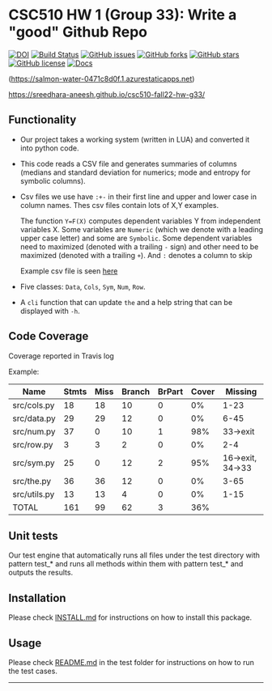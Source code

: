 # CSC510 HW 1 (Group 33): Write a "good" Github Repo


[![DOI](https://zenodo.org/badge/DOI/10.5281/zenodo.7033329.svg)](https://doi.org/10.5281/zenodo.7033329)
[![Build Status](https://app.travis-ci.com/sreedhara-aneesh/csc510-fall22-hw-g33.svg?branch=main)](https://app.travis-ci.com/sreedhara-aneesh/csc510-fall22-hw-g33)
[![GitHub issues](https://img.shields.io/github/issues/sreedhara-aneesh/csc510-fall22-hw-g33)](https://github.com/sreedhara-aneesh/csc510-fall22-hw-g33/issues)
[![GitHub forks](https://img.shields.io/github/forks/sreedhara-aneesh/csc510-fall22-hw-g33)](https://github.com/sreedhara-aneesh/csc510-fall22-hw-g33/network/members)
[![GitHub stars](https://img.shields.io/github/stars/sreedhara-aneesh/csc510-fall22-hw-g33)](https://github.com/sreedhara-aneesh/csc510-fall22-hw-g33/stargazers)
[![GitHub license](https://img.shields.io/github/license/sreedhara-aneesh/csc510-fall22-hw-g33)](https://github.com/sreedhara-aneesh/csc510-fall22-hw-g33/blob/main/LICENSE.md)
[![Docs](https://img.shields.io/badge/Read_Documentation-blue.svg)](https://sreedhara-aneesh.github.io/csc510-fall22-hw-g33/)

(https://salmon-water-0471c8d0f.1.azurestaticapps.net)
	
https://sreedhara-aneesh.github.io/csc510-fall22-hw-g33/

## Functionality

-  Our project takes a working system (written in LUA) and converted it into python code.

- This code reads a CSV file and generates summaries of columns (medians and standard deviation for numerics; mode and entropy for symbolic columns).

- Csv files we use have `:+-` in their first line and upper and lower case in column names. Thes csv files contain lots of X,Y examples.

    The function `Y=F(X)` computes dependent variables Y from independent variables X. Some variables are `Numeric` (which we denote with a leading upper case letter) and some are `Symbolic`. Some dependent variables need to maximized (denoted with a trailing `-` sign) and other need to be maximized (denoted with a trailing `+`). And `:` denotes a column to skip

    Example csv file is seen [here](https://raw.githubusercontent.com/timm/lua/main/data/auto93.csv)

- Five classes: `Data`, `Cols`, `Sym`, `Num`, `Row`.

- A `cli` function that can update  `the` and a help string that can be displayed with `-h`.


## Code Coverage

Coverage reported in Travis log 

Example:

| Name         | Stmts | Miss | Branch | BrPart | Cover | Missing          |
|--------------|-------|------|--------|--------|-------|------------------|
| src/cols.py  | 18    | 18   | 10     | 0      | 0%    | 1-23             |
| src/data.py  | 29    | 29   | 12     | 0      | 0%    | 6-45             |
| src/num.py   | 37    | 0    | 10     | 1      | 98%   | 33->exit         |
| src/row.py   | 3     | 3    | 2      | 0      | 0%    | 2-4              |
| src/sym.py   | 25    | 0    | 12     | 2      | 95%   | 16->exit, 34->33 |
| src/the.py   | 36    | 36   | 12     | 0      | 0%    | 3-65             |
| src/utils.py | 13    | 13   | 4      | 0      | 0%    | 1-15             |
| TOTAL        | 161   | 99   | 62     | 3      | 36%   |                  |


## Unit tests

Our test engine that automatically runs all files under the test directory with pattern test_* and runs all methods within them with pattern test_* and outputs the results.

## Installation

Please check [INSTALL.md](INSTALL.md) for instructions on how to install this package. 

## Usage

Please check [README.md](test/README.md) in the test folder for instructions on how to run the test cases.

--- 